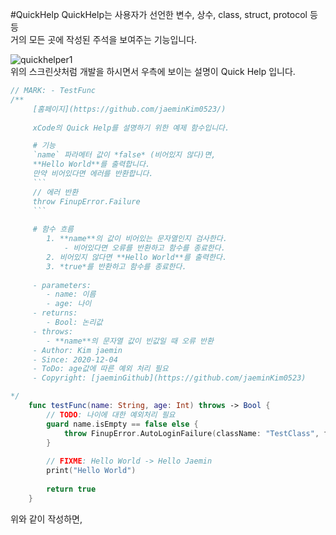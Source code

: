 #QuickHelp
QuickHelp는 사용자가 선언한 변수, 상수, class, struct, protocol 등등  
거의 모든 곳에 작성된 주석을 보여주는 기능입니다.

![quickhelper1](https://user-images.githubusercontent.com/55477102/128331926-e53e2bbf-3f99-4009-870c-797b764477ae.png)  
위의 스크린샷처럼 개발을 하시면서 우측에 보이는 설명이 Quick Help 입니다.  

```Swift
// MARK: - TestFunc
/**
     [홈페이지](https://github.com/jaeminKim0523/)
     
     xCode의 Quick Help를 설명하기 위한 예제 함수입니다.

     # 기능
     `name` 파라메터 값이 *false* (비어있지 않다)면,
     **Hello World**를 출력합니다.
     만약 비어있다면 에러를 반환합니다.
     ```
     // 에러 반환
     throw FinupError.Failure
     ```
     
     # 함수 흐름
        1. **name**의 값이 비어있는 문자열인지 검사한다.
            - 비어있다면 오류를 반환하고 함수를 종료한다.
        2. 비어있지 않다면 **Hello World**를 출력한다.
        3. *true*를 반환하고 함수를 종료한다.
     
     - parameters:
        - name: 이름
        - age: 나이
     - returns:
        - Bool: 논리값
     - throws:
        - **name**의 문자열 값이 빈값일 때 오류 반환
     - Author: Kim jaemin
     - Since: 2020-12-04
     - ToDo: age값에 따른 예외 처리 필요
     - Copyright: [jaeminGithub](https://github.com/jaeminKim0523)

*/
    func testFunc(name: String, age: Int) throws -> Bool {
        // TODO: 나이에 대한 예외처리 필요
        guard name.isEmpty == false else {
            throw FinupError.AutoLoginFailure(className: "TestClass", funcName: "TestFunc")
        }
        
        // FIXME: Hello World -> Hello Jaemin
        print("Hello World")
        
        return true
    }
```
위와 같이 작성하면,
